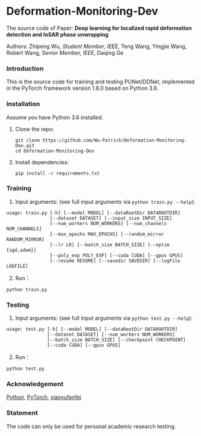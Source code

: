 # Deformation-Monitoring-Dev
The source code of Paper: **Deep learning for localized rapid deformation detection and InSAR phase unwrapping**

Authors: Zhipeng Wu, *Student Member, IEEE*, Teng Wang, Yingjie Wang, Robert Wang, *Senior Member, IEEE*, Daqing Ge



### Introduction

This is the source code for training and testing PUNet/DDNet, implemented in the PyTorch framework version 1.8.0 based on Python 3.6.


### Installation

Assume you have Python 3.6 installed.

1. Clone the repo:

   ~~~shell
   git clone https://github.com/Wu-Patrick/Deformation-Monitoring-Dev.git
   cd Deformation-Monitoring-Dev
   ~~~

2. Install dependencies:

   ~~~shell
   pip install -r requirements.txt
   ~~~

### Training

1. Input arguments: (see full input arguments via `python train.py --help`):

~~~shell
usage: train.py [-h] [--model MODEL] [--dataRootDir DATAROOTDIR]
                [--dataset DATASET] [--input_size INPUT_SIZE]
                [--num_workers NUM_WORKERS] [--num_channels NUM_CHANNELS]
                [--max_epochs MAX_EPOCHS] [--random_mirror RANDOM_MIRROR]
                [--lr LR] [--batch_size BATCH_SIZE] [--optim {sgd,adam}]
                [--poly_exp POLY_EXP] [--cuda CUDA] [--gpus GPUS]
                [--resume RESUME] [--savedir SAVEDIR] [--logFile LOGFILE]
~~~

2. Run：

~~~shell
python train.py
~~~

### Testing
1. Input arguments: (see full input arguments via `python test.py --help`):

~~~shell
usage: test.py [-h] [--model MODEL] [--dataRootDir DATAROOTDIR]
               [--dataset DATASET] [--num_workers NUM_WORKERS]
               [--batch_size BATCH_SIZE] [--checkpoint CHECKPOINT]
               [--cuda CUDA] [--gpus GPUS]
~~~

2. Run：

~~~shell
python test.py
~~~


### Acknowledgement

[Python](https://www.python.org/), [PyTorch](https://pytorch.org/), [xiaoyufenfei](https://github.com/xiaoyufenfei/Efficient-Segmentation-Networks)

### Statement

The code can only be used for personal academic research testing.

